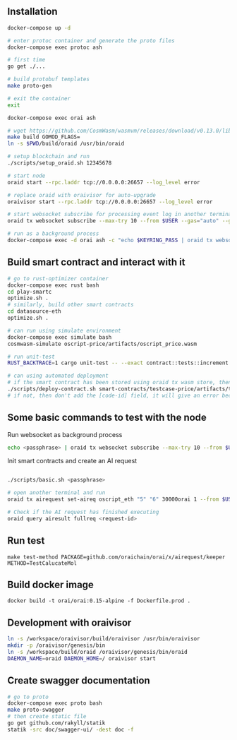 ## Installation

```bash
docker-compose up -d

# enter protoc container and generate the proto files
docker-compose exec protoc ash

# first time
go get ./...

# build protobuf templates
make proto-gen

# exit the container
exit

docker-compose exec orai ash

# wget https://github.com/CosmWasm/wasmvm/releases/download/v0.13.0/libwasmvm_muslc.a -O /lib/libwasmvm_muslc.a
make build GOMOD_FLAGS=
ln -s $PWD/build/oraid /usr/bin/oraid

# setup blockchain and run
./scripts/setup_oraid.sh 12345678

# start node
oraid start --rpc.laddr tcp://0.0.0.0:26657 --log_level error

# replace oraid with oraivisor for auto-upgrade
oraivisor start --rpc.laddr tcp://0.0.0.0:26657 --log_level error

# start websocket subscribe for processing event log in another terminal
oraid tx websocket subscribe --max-try 10 --from $USER --gas="auto" --gas-adjustment="1.2" --chain-id=Oraichain -y

# run as a background process
docker-compose exec -d orai ash -c "echo $KEYRING_PASS | oraid tx websocket subscribe --max-try 10 --from $USER --gas="auto" --gas-adjustment="1.2" --chain-id=Oraichain -y"
```

## Build smart contract and interact with it

```bash
# go to rust-optimizer container
docker-compose exec rust bash
cd play-smartc
optimize.sh .
# similarly, build other smart contracts
cd datasource-eth
optimize.sh .

# can run using simulate environment
docker-compose exec simulate bash
cosmwasm-simulate oscript-price/artifacts/oscript_price.wasm

# run unit-test
RUST_BACKTRACE=1 cargo unit-test -- --exact contract::tests::increment --show-output

# can using automated deployment
# if the smart contract has been stored using oraid tx wasm store, then use the below command with suitable code id
./scripts/deploy-contract.sh smart-contracts/testcase-price/artifacts/testcase_price.wasm "testcase-price 1" '{"ai_data_source":"datasource_eth","testcase":"testcase_price"}' [code_id]
# if not, then don't add the [code-id] field, it will give an error because the smart contract has not had a code id yet.

```

## Some basic commands to test with the node

Run websocket as background process

```bash
echo <passphrase> | oraid tx websocket subscribe --max-try 10 --from $USER --gas="auto" --gas-adjustment="1.2" --chain-id=Oraichain -y
```

Init smart contracts and create an AI request

```bash

./scripts/basic.sh <passphrase>

# open another terminal and run
oraid tx airequest set-aireq oscript_eth "5" "6" 30000orai 1 --from $USER --chain-id Oraichain -y

# Check if the AI request has finished executing
oraid query airesult fullreq <request-id>

```

## Run test
`make test-method PACKAGE=github.com/oraichain/orai/x/airequest/keeper METHOD=TestCalucateMol`

## Build docker image
`docker build -t orai/orai:0.15-alpine -f Dockerfile.prod .`

## Development with oraivisor

```bash
ln -s /workspace/oraivisor/build/oraivisor /usr/bin/oraivisor
mkdir -p /oraivisor/genesis/bin
ln -s /workspace/build/oraid /oraivisor/genesis/bin/oraid
DAEMON_NAME=oraid DAEMON_HOME=/ oraivisor start
```

## Create swagger documentation

```bash
# go to proto
docker-compose exec proto bash
make proto-swagger
# then create static file
go get github.com/rakyll/statik
statik -src doc/swagger-ui/ -dest doc -f
```
